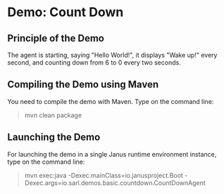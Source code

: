 Demo: Count Down
================

## Principle of the Demo

The agent is starting, saying "Hello World!", 
it displays "Wake up!" every second, and
counting down from 6 to 0 every two seconds.

## Compiling the Demo using Maven

You need to compile the demo with Maven. Type on the command
line:

> mvn clean package

## Launching the Demo

For launching the demo in a single Janus runtime environment
instance, type on the command line:

> mvn exec:java
>     -Dexec.mainClass=io.janusproject.Boot
>     -Dexec.args=io.sarl.demos.basic.countdown.CountDownAgent

